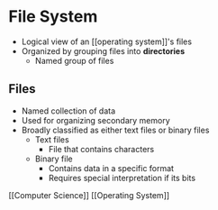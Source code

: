 # File System

- Logical view of an [[operating system]]'s files
- Organized by grouping files into **directories**
  - Named group of files

## Files

- Named collection of data
- Used for organizing secondary memory
- Broadly classified as either text files or binary files
  - Text files
    - File that contains characters
  - Binary file
    - Contains data in a specific format
    - Requires special interpretation if its bits

[[Computer Science]] [[Operating System]]

